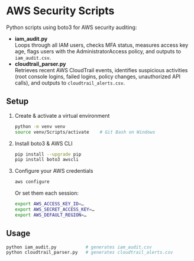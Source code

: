 # AWS Security Scripts

Python scripts using boto3 for AWS security auditing:

- **iam_audit.py**  
  Loops through all IAM users, checks MFA status, measures access key age, flags users with the AdministratorAccess policy, and outputs to `iam_audit.csv`.
- **cloudtrail_parser.py**  
  Retrieves recent AWS CloudTrail events, identifies suspicious activities (root console logins, failed logins, policy changes, unauthorized API calls), and outputs to `cloudtrail_alerts.csv`.

## Setup

1. Create & activate a virtual environment  
   ```bash
   python -m venv venv
   source venv/Scripts/activate    # Git Bash on Windows
   ```

2. Install boto3 & AWS CLI  
   ```bash
   pip install --upgrade pip
   pip install boto3 awscli
   ```

3. Configure your AWS credentials  
   ```bash
   aws configure
   ```  
   Or set them each session:  
   ```bash
   export AWS_ACCESS_KEY_ID=…
   export AWS_SECRET_ACCESS_KEY=…
   export AWS_DEFAULT_REGION=…
   ```

## Usage

```bash
python iam_audit.py           # generates iam_audit.csv
python cloudtrail_parser.py   # generates cloudtrail_alerts.csv
```
